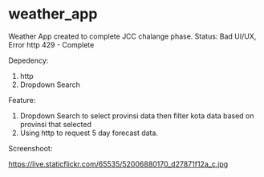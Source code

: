 # weather_app

Weather App created to complete JCC chalange phase. Status: Bad UI/UX, Error http 429 - Complete

Depedency:
1. http
2. Dropdown Search

Feature:
1. Dropdown Search to select provinsi data then filter kota data based on provinsi that selected
2. Using http to request 5 day forecast data.

Screenshoot:

https://live.staticflickr.com/65535/52006880170_d27871f12a_c.jpg
